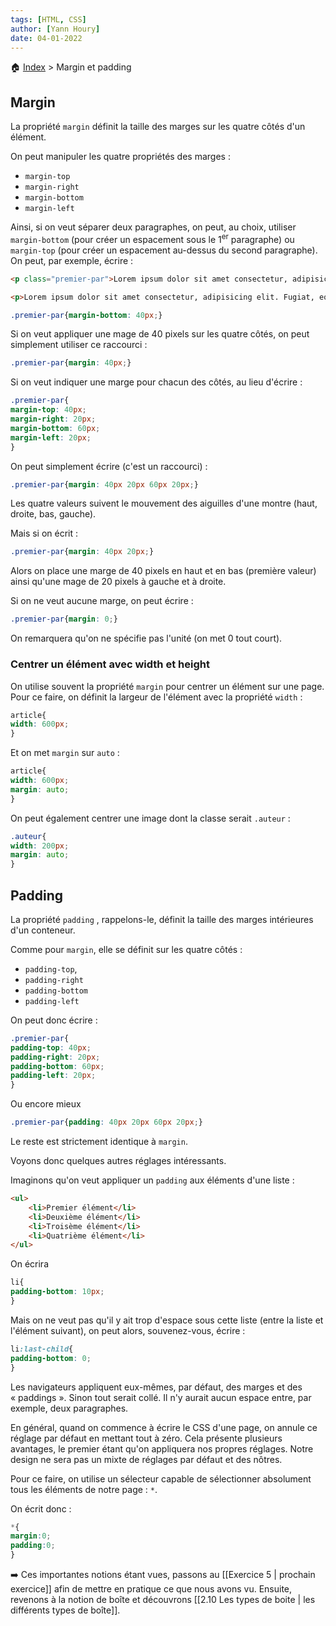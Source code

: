 ```yaml
---
tags: [HTML, CSS]
author: [Yann Houry]
date: 04-01-2022
---
```


🏠 [Index](https://github.com/YannHY/html-css-js/blob/main/index.md) > Margin et padding

## Margin
La propriété `margin` définit la taille des marges sur les quatre côtés d'un élément.

On peut manipuler les quatre propriétés des marges :

- `margin-top`
- `margin-right`
- `margin-bottom` 
- `margin-left`

Ainsi, si on veut séparer deux paragraphes, on peut, au choix, utiliser `margin-bottom`  (pour créer un espacement sous le 1<sup>er</sup> paragraphe) ou `margin-top` (pour créer un espacement au-dessus du second paragraphe). On peut, par exemple, écrire :

```HTML
<p class="premier-par">Lorem ipsum dolor sit amet consectetur, adipisicing elit. Fugiat, eos est tempore nam excepturi officiis voluptatum, neque ratione expedita sed cupiditate iusto reiciendis doloremque ipsam. Ullam quod consectetur hic rerum!</p>

<p>Lorem ipsum dolor sit amet consectetur, adipisicing elit. Fugiat, eos est tempore nam excepturi officiis voluptatum, neque ratione expedita sed cupiditate iusto reiciendis doloremque ipsam. Ullam quod consectetur hic rerum!</p>
```

```CSS
.premier-par{margin-bottom: 40px;}
```

Si on veut appliquer une mage de 40 pixels sur les quatre côtés, on peut simplement utiliser ce raccourci :

```CSS
.premier-par{margin: 40px;}
```

Si on veut indiquer une marge pour chacun des côtés, au lieu d'écrire :

```CSS
.premier-par{
margin-top: 40px;
margin-right: 20px;
margin-bottom: 60px;
margin-left: 20px;
}
```

On peut simplement écrire (c'est un raccourci) :

```CSS
.premier-par{margin: 40px 20px 60px 20px;}
```

Les quatre valeurs suivent le mouvement des aiguilles d'une montre (haut, droite, bas, gauche).

Mais si on écrit :

```CSS
.premier-par{margin: 40px 20px;}
```

Alors on place une marge de 40 pixels en haut et en bas (première valeur) ainsi qu'une mage de 20 pixels à gauche et à droite.

Si on ne veut aucune marge, on peut écrire :

```CSS
.premier-par{margin: 0;}
```

On remarquera qu'on ne spécifie pas l'unité (on met 0 tout court).

### Centrer un élément avec width et height
On utilise souvent la propriété `margin`  pour centrer un élément sur une page. Pour ce faire, on définit la largeur de l'élément avec la propriété `width` :

```CSS
article{
width: 600px;
}
```

Et on met `margin` sur `auto` :

```CSS
article{
width: 600px;
margin: auto;
}
```

On peut également centrer une image dont la classe serait `.auteur` :

```CSS
.auteur{
width: 200px;
margin: auto;
}
```

## Padding
La propriété `padding` , rappelons-le, définit la taille des marges intérieures d'un conteneur.

Comme pour `margin`,  elle se définit sur les quatre côtés :

- `padding-top`, 
- `padding-right`
- `padding-bottom` 
- `padding-left`

On peut donc écrire :

```CSS
.premier-par{
padding-top: 40px;
padding-right: 20px;
padding-bottom: 60px;
padding-left: 20px;
}
```

Ou encore mieux

```CSS
.premier-par{padding: 40px 20px 60px 20px;}
```

Le reste est strictement identique à `margin`. 

Voyons donc quelques autres réglages intéressants.

Imaginons qu'on veut appliquer un `padding` aux éléments d'une liste :

```HTML
<ul>
	<li>Premier élément</li>
	<li>Deuxième élément</li>
	<li>Troisème élément</li>
	<li>Quatrième élément</li>
</ul>
```

On écrira 

```CSS
li{
padding-bottom: 10px;
}
```

Mais on ne veut pas qu'il y ait trop d'espace sous cette liste (entre la liste et l'élément suivant), on peut alors, souvenez-vous, écrire :

```CSS
li:last-child{
padding-bottom: 0;
}
```

Les navigateurs appliquent eux-mêmes, par défaut, des marges et des « paddings ». Sinon tout serait collé. Il n'y aurait aucun espace entre, par exemple, deux paragraphes.

En général, quand on commence à écrire le CSS d'une page, on annule ce réglage par défaut en mettant tout à zéro. Cela présente plusieurs avantages, le premier étant qu'on appliquera nos propres réglages. Notre design ne sera pas un mixte de réglages par défaut et des nôtres.

Pour ce faire, on utilise un sélecteur capable de sélectionner absolument tous les éléments de notre page : `*`.

On écrit donc :

```CSS
*{
margin:0;
padding:0;
}
```

➡️ Ces importantes notions étant vues, passons au [[Exercice 5 | prochain exercice]] afin de mettre en pratique ce que nous avons vu. Ensuite, revenons à la notion de boîte et découvrons [[2.10 Les types de boite | les différents types de boîte]].

